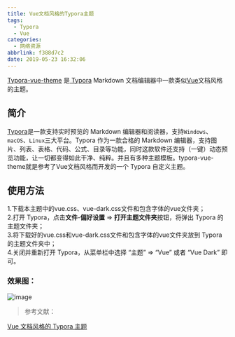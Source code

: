 ```yaml
---
title: Vue文档风格的Typora主题
tags:
  - Typora
  - Vue
categories:
  - 网络资源
abbrlink: f388d7c2
date: 2019-05-23 16:32:06
---
```

[Typora-vue-theme](https://github.com/blinkfox/typora-vue-theme) 是[ Typora](https://www.typora.io/) Markdown 文档编辑器中一款类似[Vue](https://vuejs.org/)文档风格的主题。

<!-- more -->

<a name="toc-heading-1"></a>

## 简介
[Typora](https://www.typora.io/)是一款支持实时预览的 Markdown 编辑器和阅读器，支持`Windows`、`macOS`、`Linux`三大平台。Typora 作为一款合格的 Markdown 编辑器，支持图片、列表、表格、代码、公式、目录等功能，同时这款软件还支持（一键）动态预览功能，让一切都变得如此干净、纯粹。并且有多种主题模板。typora-vue-theme就是参考了Vue文档风格而开发的一个 Typora 自定义主题。
<a name="toc-heading-2"></a>
## 使用方法
1.下载本主题中的vue.css、vue-dark.css文件和包含字体的vue文件夹；<br />2.打开 Typora，点击**文件**-**偏好设置** => **打开主题文件夹**按钮，将弹出 Typora 的主题文件夹；<br />3.将下载好的vue.css和vue-dark.css文件和包含字体的vue文件夹放到 Typora 的主题文件夹中；<br />4.关闭并重新打开 Typora，从菜单栏中选择 “主题” => “Vue” 或者 “Vue Dark” 即可。
<a name="toc-heading-3"></a>
### 效果图：
![image](https://vip2.loli.io/2022/01/27/dGpfFNv7KALHEg3.jpg)
> 参考文献：

[Vue 文档风格的 Typora 主题](https://blinkfox.github.io/2018/11/19/ruan-jian-gong-ju/markdown/vue-wen-dang-feng-ge-de-typora-zhu-ti/)
